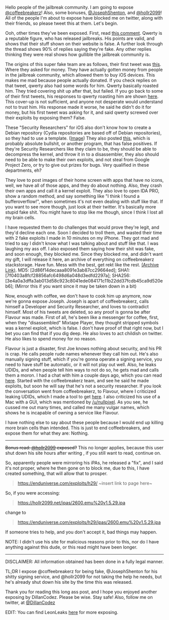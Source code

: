 Hello people of the jailbreak community. I am going to expose [@coffeebreakerz](https://twitter.com/coffeebreakerz)! Also, some bonuses, [@JosephShenton](https://twitter.com/JosephShenton), and [@hollr2099](https://twitter.com/hollr2099)! All of the people I'm about to expose have blocked me on twitter, along with their friends, so please tweet this at them. Let's begin.


Ooh, other times they've been exposed. First, read [this comment](https://www.reddit.com/r/jailbreak/comments/5ubuyd/news_small_jb_team_coffeebreakerz_bypassed_kpp_on/). Qwerty is a reputable figure, who has released jailbreaks. His points are valid, and shows that their stuff shown on their website is false. A further look through the thread shows 90% of replies saying they're fake. Any other replies thinking they were real shows how gullible the jailbreak community is.


The origins of this super fake team are as follows, their first tweet was [this](https://twitter.com/coffeebreakerz/status/831962139342561280). Where they asked for money. They have actually gotten money from people in the jailbreak community, which allowed them to buy iOS devices. This makes me mad because people actually donated. If you check replies on that tweet, qwerty also had some words for him. Qwerty basically roasted him. They tried covering shit up after that, but failed. If you go back to some of their first tweets, his responses to qwerty roasting him are shown [here](http://prntscr.com/ezn3z5). This cover-up is not sufficient, and anyone not desperate would understand not to trust him. His response made it worse, he said he didn't do it for money, but his first tweet was asking for it, and said qwerty screwed over their exploits by exposing them? False.


These "Security Researchers" for iOS also don't know how to create a Debian repository (Cydia repositories are based off of Debian repositories), so they had to use a template. ([Image](https://twitter.com/coffeebreakerz/status/832378317877739521)) They also posted [this](https://ghostbin.com/paste/vg6sd), which is probably absolute bullshit, or another program, that has false positives. If they're Security Researchers like they claim to be, they should be able to decompress the kernel, and throw it in to a disassembler, they also should need to be able to make their own exploits, and not steal from Google Project Zero, or try to give out prizes for bugs. Very qualified in these departments, eh?


They love to post images of their home screen with apps that have no icons, well, we have all of those apps, and they do about nothing. Also, they crash their own apps and call it a kernel exploit. They also love to open IDA PRO, show a random method, and say something like "I think I found a bufferoverflow!", when sometimes it's not even dealing with stuff like that. If you want to see more though, just look at their twitter. It's basically more stupid fake shit. You might have to stop like me though, since I think I lost all my brain cells.


I have requested them to do challenges that would prove they're legit, and they'd decline each one. Soon I decided to troll them, and wasted their time with 2 fake exploits I made in 10 minutes on my iPhone. They got mad and tried to say I didn't know what I was talking about and stuff like that. I was laughing my ass off. I also exposed them saying how their shit was fake, and soon enough, they blocked me. Since they blocked me, and didn't want my gift, I will release it here, an archive of everything on coffeebreakerz stackstorage. Have fun. Mess with the best, get rekt like the rest. [(Archive Link)](https://enduniverse.com/exploits/coffeebreakers.zip). MD5: [2d86f14decaaa8091e3ab87cc29664ed]; SHA1: [7f0403a8fcf28856afc6498d6a048d3edfd2297a]; SHA256: [3e4a0a3dffa3ab013d58c923c8041ede084171c11b22dd37fcdb45ca9d520eb6]; (Mirror this if you want since it may be taken down in a bit)


Now, enough with coffee, we don't have to cook him up anymore, now we're gonna expose Joseph. Joseph is apart of coffeebreakerz, calls himself a Developer and Security Researcher, and loves to contradict himself. Most of his tweets are deleted, so any proof is gonna be after Flavour was made. First of all, he's been like a messenger for coffee, first, when they "disassembled" Mixtape Player, they thought stripped symbols was a kernel exploit, which is false. I don't have proof of that right now, but I bet you can find that if you dig deep. He also loves to act childish on twitter. He also likes to spend money for no reason.


Flavour is just a disaster, first Joe knows nothing about security, and his PR is crap. He calls people rude names whenever they call him out. He's also manually signing stuff, which if you're gonna operate a signing service, you need to have stuff be automatic, or it will not play out well. Also, he leaks UDIDs, and when people tell him ways to not do so, he gets mad and calls them a moron. I had a chat with him a couple days ago, which you can read [here](https://imgur.com/gallery/ZeNhc). Started with the coffeebreakerz team, and see he said he made exploits, but soon he will say that he's not a security researcher. If you look the conversation went from coffeebreakerz, to Flavour, where I criticized leaking UDIDs, which I made a tool to get [here](https://enduniverse.com/exploits/flavour). I also criticized his use of a Mac with a GUI, which was mentioned by [/u/nullpixel](https://reddit.com/u/nullpixel). As you see, he cussed me out many times, and called me many vulgar names, which shows he is incapable of owning a service like Flavour.


I have nothing else to say about these people because I would end up killing more brain cells than intended. This is just to end coffeebreakers, and expose them for what they are: Nothing.


--------------------------------


~~Bonus read: [@hollr2099](https://twitter.com/hollr2099) exposed?~~ This no longer applies, because this user shut down his site hours after writing , if you still want to read, continue on.


So, apparently people were mirroring his iPAs, he released a "fix", and I said it's not proper, where he then gone on to block me, due to this, I have created something, that will allow that to prosper.

> https://enduniverse.com/exploits/h29/ ~insert link to page here~


So, if you were accessing:

> https://hollr2099.net/ipas/2600.emu%20v1.5.29.ipa

change to 


> https://enduniverse.com/exploits/h29/ipas/2600.emu%20v1.5.29.ipa


If someone tries to help, and you don't accept it, bad things may happen.


NOTE: I didn't use his site for malicious reasons prior to this, nor do I have anything against this dude, or this read might have been longer.


--------------------------------


DISCLAIMER: All information obtained has been done in a fully legal manner.


TL;DR I expose @coffeebreakerz for being fake, @JosephShenton for his shitty signing service, and @hollr2099 for not taking the help he needs, but he's already shut down his site by the time this was released.


Thank you for reading this long ass post, and I hope you enjoyed another exposing by DillanCodez. Please be wise. Stay safe! Also, follow me on twitter, at [@DillanCodez](https://twitter.com/DillanCodez)


EDIT: You can find LeonLeaks [here](https://github.com/LeonLeaks/2.0) for more exposing.

